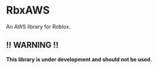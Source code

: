 # RbxAWS

An AWS library for Roblox.

## !! WARNING !!
**This library is under development and should not be used.**